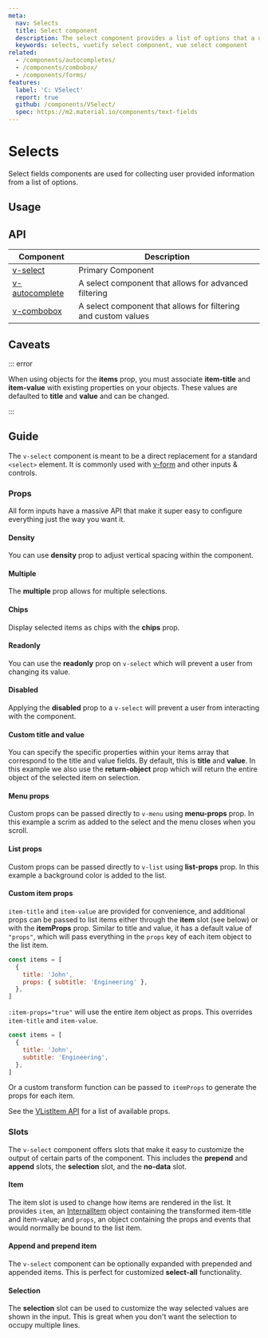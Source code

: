 ```yaml
---
meta:
  nav: Selects
  title: Select component
  description: The select component provides a list of options that a user can make selections from.
  keywords: selects, vuetify select component, vue select component
related:
  - /components/autocompletes/
  - /components/combobox/
  - /components/forms/
features:
  label: 'C: VSelect'
  report: true
  github: /components/VSelect/
  spec: https://m2.material.io/components/text-fields
---
```


# Selects

Select fields components are used for collecting user provided information from a list of options.

<PageFeatures />

## Usage

<ExamplesUsage name="v-select" />

<PromotedEntry />

## API

| Component | Description |
| - | - |
| [v-select](/api/v-select/) | Primary Component |
| [v-autocomplete](/api/v-autocomplete/) | A select component that allows for advanced filtering |
| [v-combobox](/api/v-combobox/) | A select component that allows for filtering and custom values |

<ApiInline hide-links />

## Caveats

::: error

When using objects for the **items** prop, you must associate **item-title** and **item-value** with existing properties on your objects. These values are defaulted to **title** and **value** and can be changed.

:::

## Guide

The `v-select` component is meant to be a direct replacement for a standard `<select>` element. It is commonly used with [v-form](/components/forms/) and other inputs & controls.

### Props

All form inputs have a massive API that make it super easy to configure everything just the way you want it.

#### Density

You can use **density** prop to adjust vertical spacing within the component.

<ExamplesExample file="v-select/prop-dense" />

#### Multiple

The **multiple** prop allows for multiple selections.

<ExamplesExample file="v-select/prop-multiple" />

#### Chips

Display selected items as chips with the **chips** prop.

<ExamplesExample file="v-select/prop-chips" />

#### Readonly

You can use the **readonly** prop on `v-select` which will prevent a user from changing its value.

<ExamplesExample file="v-select/prop-readonly" />

#### Disabled

Applying the **disabled** prop to a `v-select` will prevent a user from interacting with the component.

<ExamplesExample file="v-select/prop-disabled" />

#### Custom title and value

You can specify the specific properties within your items array that correspond to the title and value fields. By default, this is **title** and **value**. In this example we also use the **return-object** prop which will return the entire object of the selected item on selection.

<ExamplesExample file="v-select/prop-custom-title-and-value" />

#### Menu props

Custom props can be passed directly to `v-menu` using **menu-props** prop. In this example a scrim as added to the select and the menu closes when you scroll.

<ExamplesExample file="v-select/prop-menu-props" />

#### List props

Custom props can be passed directly to `v-list` using **list-props** prop. In this example a background color is added to the list.

<ExamplesExample file="v-select/prop-list-props" />

#### Custom item props

`item-title` and `item-value` are provided for convenience, and additional props can be passed to list items either through the **item** slot (see below) or with the **itemProps** prop.
Similar to title and value, it has a default value of `"props"`, which will pass everything in the `props` key of each item object to the list item.

```js
const items = [
  {
    title: 'John',
    props: { subtitle: 'Engineering' },
  },
]
```

`:item-props="true"` will use the entire item object as props. This overrides `item-title` and `item-value`.

```js
const items = [
  {
    title: 'John',
    subtitle: 'Engineering',
  },
]
```

Or a custom transform function can be passed to `itemProps` to generate the props for each item.

<ExamplesExample file="v-select/prop-item-props" />

See the [VListItem API](/api/v-list-item/) for a list of available props.

### Slots

The `v-select` component offers slots that make it easy to customize the output of certain parts of the component. This includes the **prepend** and **append** slots, the **selection** slot, and the **no-data** slot.

#### Item

The item slot is used to change how items are rendered in the list. It provides `item`, an [InternalItem](/api/v-select/#slots-item) object containing the transformed item-title and item-value; and `props`, an object containing the props and events that would normally be bound to the list item.

<ExamplesExample file="v-select/slot-item" />

#### Append and prepend item

The `v-select` component can be optionally expanded with prepended and appended items. This is perfect for customized **select-all** functionality.

<ExamplesExample file="v-select/slot-append-and-prepend-item" />

#### Selection

The **selection** slot can be used to customize the way selected values are shown in the input. This is great when you don't want the selection to occupy multiple lines.

<ExamplesExample file="v-select/slot-selection" />
